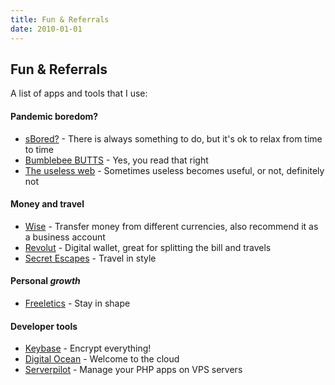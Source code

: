 ```yaml
---
title: Fun & Referrals
date: 2010-01-01
---
```


## Fun & Referrals


A list of apps and tools that I use:

#### Pandemic boredom?
- [sBored?](https://sbored.co/) - There is always something to do, but it's ok to relax from time to time
- [Bumblebee BUTTS](https://www.sadanduseless.com/bumblebutts-gallery/) - Yes, you read that right
- [The useless web](https://theuselessweb.com/) - Sometimes useless becomes useful, or not, definitely not

#### Money and travel
- [Wise](https://wise.com/u/5b73f9) - Transfer money from different currencies, also recommend it as a business account
- [Revolut](https://revolut.com/r/vlad5z0f) - Digital wallet, great for splitting the bill and travels
- [Secret Escapes](http://www.secretescapes.com/r/5098hs) - Travel in style

#### Personal *growth*
- [Freeletics](https://www.freeletics.com/r/8962023) - Stay in shape

#### Developer tools
- [Keybase](https://keybase.io/inv/41fe1afe18) - Encrypt everything!
- [Digital Ocean](https://m.do.co/c/ca3bfcbd1872) - Welcome to the cloud
- [Serverpilot](https://www.serverpilot.io/?refcode=aa723af663b9) - Manage your PHP apps on VPS servers
